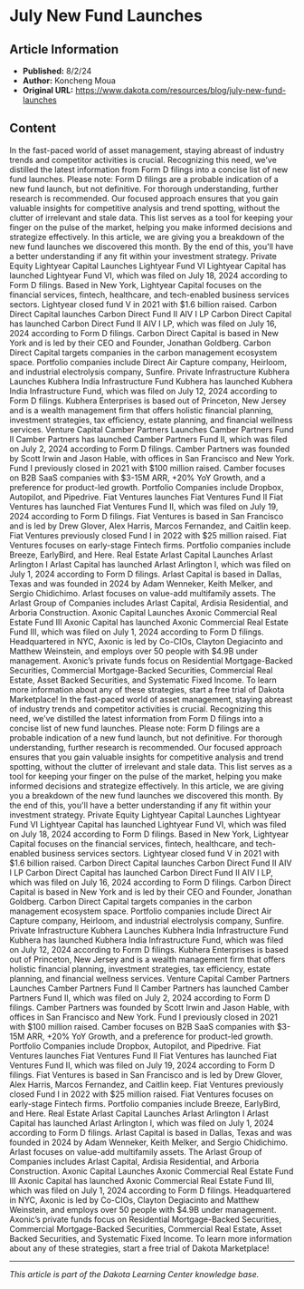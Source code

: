 # July New Fund Launches

## Article Information
- **Published:** 8/2/24
- **Author:** Koncheng Moua
- **Original URL:** https://www.dakota.com/resources/blog/july-new-fund-launches

## Content

In the fast-paced world of asset management, staying abreast of industry trends and competitor activities is crucial. Recognizing this need, we’ve distilled the latest information from Form D filings into a concise list of new fund launches. Please note: Form D filings are a probable indication of a new fund launch, but not definitive. For thorough understanding, further research is recommended. Our focused approach ensures that you gain valuable insights for competitive analysis and trend spotting, without the clutter of irrelevant and stale data. This list serves as a tool for keeping your finger on the pulse of the market, helping you make informed decisions and strategize effectively. In this article, we are giving you a breakdown of the new fund launches we discovered this month. By the end of this, you'll have a better understanding if any fit within your investment strategy. Private Equity Lightyear Capital Launches Lightyear Fund VI Lightyear Capital has launched Lightyear Fund VI, which was filed on July 18, 2024 according to Form D filings. Based in New York, Lightyear Capital focuses on the financial services, fintech, healthcare, and tech-enabled business services sectors. Lightyear closed fund V in 2021 with $1.6 billion raised. Carbon Direct Capital launches Carbon Direct Fund II AIV I LP Carbon Direct Capital has launched Carbon Direct Fund II AIV I LP, which was filed on July 16, 2024 according to Form D filings. Carbon Direct Capital is based in New York and is led by their CEO and Founder, Jonathan Goldberg. Carbon Direct Capital targets companies in the carbon management ecosystem space. Portfolio companies include Direct Air Capture company, Heirloom, and industrial electrolysis company, Sunfire. Private Infrastructure Kubhera Launches Kubhera India Infrastructure Fund Kubhera has launched Kubhera India Infrastructure Fund, which was filed on July 12, 2024 according to Form D filings. Kubhera Enterprises is based out of Princeton, New Jersey and is a wealth management firm that offers holistic financial planning, investment strategies, tax efficiency, estate planning, and financial wellness services. Venture Capital Camber Partners Launches Camber Partners Fund II Camber Partners has launched Camber Partners Fund II, which was filed on July 2, 2024 according to Form D filings. Camber Partners was founded by Scott Irwin and Jason Hable, with offices in San Francisco and New York. Fund I previously closed in 2021 with $100 million raised. Camber focuses on B2B SaaS companies with $3-15M ARR, +20% YoY Growth, and a preference for product-led growth. Portfolio Companies include Dropbox, Autopilot, and Pipedrive. Fiat Ventures launches Fiat Ventures Fund II Fiat Ventures has launched Fiat Ventures Fund II, which was filed on July 19, 2024 according to Form D filings. Fiat Ventures is based in San Francisco and is led by Drew Glover, Alex Harris, Marcos Fernandez, and Caitlin keep. Fiat Ventures previously closed Fund I in 2022 with $25 million raised. Fiat Ventures focuses on early-stage Fintech firms. Portfolio companies include Breeze, EarlyBird, and Here. Real Estate Arlast Capital Launches Arlast Arlington I Arlast Capital has launched Arlast Arlington I, which was filed on July 1, 2024 according to Form D filings. Arlast Capital is based in Dallas, Texas and was founded in 2024 by Adam Wenneker, Keith Melker, and Sergio Chidichimo. Arlast focuses on value-add multifamily assets. The Arlast Group of Companies includes Arlast Capital, Ardisia Residential, and Arboria Construction. Axonic Capital Launches Axonic Commercial Real Estate Fund III Axonic Capital has launched Axonic Commercial Real Estate Fund III, which was filed on July 1, 2024 according to Form D filings. Headquartered in NYC, Axonic is led by Co-CIOs, Clayton Degiacinto and Matthew Weinstein, and employs over 50 people with $4.9B under management. Axonic’s private funds focus on Residential Mortgage-Backed Securities, Commercial Mortgage-Backed Securities, Commercial Real Estate, Asset Backed Securities, and Systematic Fixed Income. To learn more information about any of these strategies, start a free trial of Dakota Marketplace! In the fast-paced world of asset management, staying abreast of industry trends and competitor activities is crucial. Recognizing this need, we’ve distilled the latest information from Form D filings into a concise list of new fund launches. Please note: Form D filings are a probable indication of a new fund launch, but not definitive. For thorough understanding, further research is recommended. Our focused approach ensures that you gain valuable insights for competitive analysis and trend spotting, without the clutter of irrelevant and stale data. This list serves as a tool for keeping your finger on the pulse of the market, helping you make informed decisions and strategize effectively. In this article, we are giving you a breakdown of the new fund launches we discovered this month. By the end of this, you'll have a better understanding if any fit within your investment strategy. Private Equity Lightyear Capital Launches Lightyear Fund VI Lightyear Capital has launched Lightyear Fund VI, which was filed on July 18, 2024 according to Form D filings. Based in New York, Lightyear Capital focuses on the financial services, fintech, healthcare, and tech-enabled business services sectors. Lightyear closed fund V in 2021 with $1.6 billion raised. Carbon Direct Capital launches Carbon Direct Fund II AIV I LP Carbon Direct Capital has launched Carbon Direct Fund II AIV I LP, which was filed on July 16, 2024 according to Form D filings. Carbon Direct Capital is based in New York and is led by their CEO and Founder, Jonathan Goldberg. Carbon Direct Capital targets companies in the carbon management ecosystem space. Portfolio companies include Direct Air Capture company, Heirloom, and industrial electrolysis company, Sunfire. Private Infrastructure Kubhera Launches Kubhera India Infrastructure Fund Kubhera has launched Kubhera India Infrastructure Fund, which was filed on July 12, 2024 according to Form D filings. Kubhera Enterprises is based out of Princeton, New Jersey and is a wealth management firm that offers holistic financial planning, investment strategies, tax efficiency, estate planning, and financial wellness services. Venture Capital Camber Partners Launches Camber Partners Fund II Camber Partners has launched Camber Partners Fund II, which was filed on July 2, 2024 according to Form D filings. Camber Partners was founded by Scott Irwin and Jason Hable, with offices in San Francisco and New York. Fund I previously closed in 2021 with $100 million raised. Camber focuses on B2B SaaS companies with $3-15M ARR, +20% YoY Growth, and a preference for product-led growth. Portfolio Companies include Dropbox, Autopilot, and Pipedrive. Fiat Ventures launches Fiat Ventures Fund II Fiat Ventures has launched Fiat Ventures Fund II, which was filed on July 19, 2024 according to Form D filings. Fiat Ventures is based in San Francisco and is led by Drew Glover, Alex Harris, Marcos Fernandez, and Caitlin keep. Fiat Ventures previously closed Fund I in 2022 with $25 million raised. Fiat Ventures focuses on early-stage Fintech firms. Portfolio companies include Breeze, EarlyBird, and Here. Real Estate Arlast Capital Launches Arlast Arlington I Arlast Capital has launched Arlast Arlington I, which was filed on July 1, 2024 according to Form D filings. Arlast Capital is based in Dallas, Texas and was founded in 2024 by Adam Wenneker, Keith Melker, and Sergio Chidichimo. Arlast focuses on value-add multifamily assets. The Arlast Group of Companies includes Arlast Capital, Ardisia Residential, and Arboria Construction. Axonic Capital Launches Axonic Commercial Real Estate Fund III Axonic Capital has launched Axonic Commercial Real Estate Fund III, which was filed on July 1, 2024 according to Form D filings. Headquartered in NYC, Axonic is led by Co-CIOs, Clayton Degiacinto and Matthew Weinstein, and employs over 50 people with $4.9B under management. Axonic’s private funds focus on Residential Mortgage-Backed Securities, Commercial Mortgage-Backed Securities, Commercial Real Estate, Asset Backed Securities, and Systematic Fixed Income. To learn more information about any of these strategies, start a free trial of Dakota Marketplace!

---

*This article is part of the Dakota Learning Center knowledge base.*